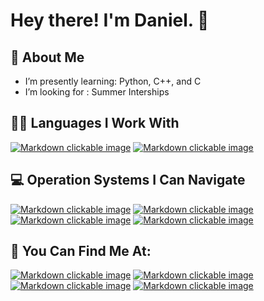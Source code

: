 # Hey there! I'm Daniel. 👋

## 🙂 About Me
-  I’m presently learning: Python, C++, and C
-  I’m looking for : Summer Interships



## 👨‍💻 Languages I Work With
[![Markdown clickable image](https://img.shields.io/badge/Python-FFD43B?style=for-the-badge&logo=python&logoColor=darkgreen "Python")](https://www.python.org/)
[![Markdown clickable image](https://img.shields.io/badge/C%2B%2B-00599C?style=for-the-badge&logo=c%2B%2B&logoColor=white "C++")](https://en.wikipedia.org/wiki/C%2B%2B)

## 💻 Operation Systems I Can Navigate
[![Markdown clickable image](https://img.shields.io/badge/Windows-0078D6?style=for-the-badge&logo=windows&logoColor=white "Windows")](https://www.microsoft.com/en-us/windows)
[![Markdown clickable image](https://img.shields.io/badge/mac%20os-000000?style=for-the-badge&logo=apple&logoColor=white "Mac OS")](https://www.apple.com/)
[![Markdown clickable image](https://img.shields.io/badge/Ubuntu-E95420?style=for-the-badge&logo=ubuntu&logoColor=white "Ubuntu")](https://ubuntu.com/)
[![Markdown clickable image](https://img.shields.io/badge/iOS-000000?style=for-the-badge&logo=ios&logoColor=white "iOS")](https://www.apple.com/)

## 📱 You Can Find Me At:
[![Markdown clickable image](https://img.shields.io/badge/linkedin-0078D6?style=for-the-badge&logo=linkedin&logoColor=white "LinkedIn")](https://www.linkedin.com/in/danieltandet/)
[![Markdown clickable image](https://img.shields.io/badge/github-050209?style=for-the-badge&logo=github&logoColor=white "GitHub")](https://github.com/cooltandet)
[![Markdown clickable image](https://img.shields.io/badge/handshake-050209?style=for-the-badge&logo=handshake&logoColor=green "Handshake")](https://app.joinhandshake.com/stu/users/41426742)
[![Markdown clickable image](https://img.shields.io/badge/linktree-050209?style=for-the-badge&logo=linktree&logoColor=green "Other")](https://dot.cards/drtanet)



